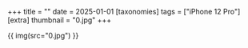 +++
title = ""
date = 2025-01-01
[taxonomies]
tags = ["iPhone 12 Pro"]
[extra]
thumbnail = "0.jpg"
+++

{{ img(src="0.jpg") }}
